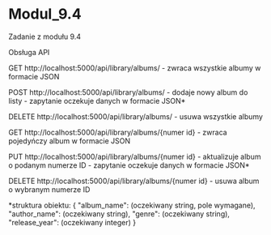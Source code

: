 # Modul_9.4
Zadanie z modułu 9.4

Obsługa API

GET http://localhost:5000/api/library/albums/ - zwraca wszystkie albumy w formacie JSON

POST http://localhost:5000/api/library/albums/ - dodaje nowy album do listy - zapytanie oczekuje danych w formacie JSON*

DELETE http://localhost:5000/api/library/albums/ - usuwa wszystkie albumy

GET http://localhost:5000/api/library/albums/{numer id} - zwraca pojedyńczy album w formacie JSON

PUT http://localhost:5000/api/library/albums/{numer id} - aktualizuje album o podanym numerze ID - zapytanie oczekuje danych w formacie JSON*

DELETE http://localhost:5000/api/library/albums/{numer id} - usuwa album o wybranym numerze ID

*struktura obiektu:
{
    "album_name": 	(oczekiwany string, pole wymagane),
    "author_name": 	(oczekiwany string),
    "genre": 		(oczekiwany string),
    "release_year": 	(oczekiwany integer)
}
